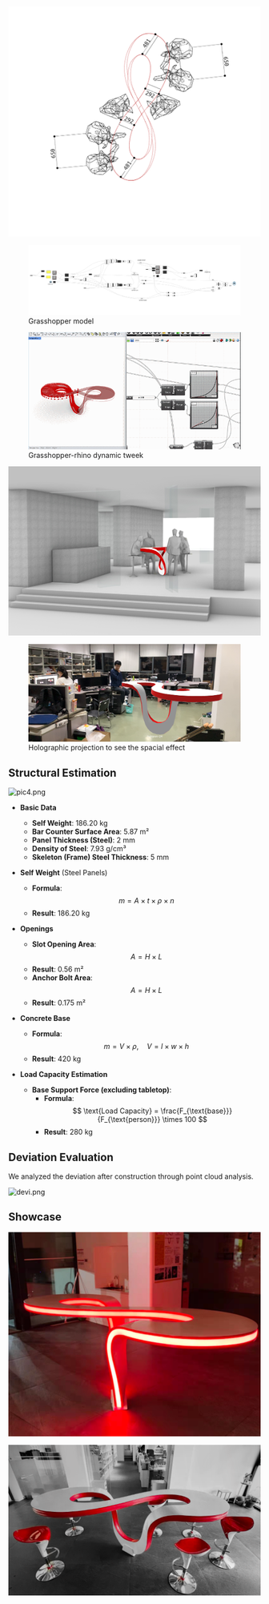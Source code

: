 ![view_ppl.png](view_ppl.png)

<!-- ![view.png](view.png) -->

<figure>
  <img src="gh.png">
  <figcaption>Grasshopper model</figcaption>
</figure>

<figure>
  <img src="GH.gif">
  <figcaption>Grasshopper-rhino dynamic tweek</figcaption>
</figure>


![render.JPG](render.JPG)

<figure>
  <img src="mr.PNG">
  <figcaption>Holographic projection to see the spacial effect</figcaption>
</figure>


## Structural Estimation
![pic4.png](pic4.png)

- **Basic Data**
  - **Self Weight**: 186.20 kg  
  - **Bar Counter Surface Area**: 5.87 m²  
  - **Panel Thickness (Steel)**: 2 mm  
  - **Density of Steel**: 7.93 g/cm³  
  - **Skeleton (Frame) Steel Thickness**: 5 mm  

- **Self Weight** (Steel Panels)  
  - **Formula**:  
    $$
    m = A \times t \times \rho \times n
    $$  
  - **Result**: 186.20 kg  

- **Openings**  
  - **Slot Opening Area**:  
    $$
    A = H \times L
    $$  
  - **Result**: 0.56 m²  
  - **Anchor Bolt Area**:  
    $$
    A = H \times L
    $$  
  - **Result**: 0.175 m²  

- **Concrete Base**  
  - **Formula**:  
    $$
    m = V \times \rho, \quad V = l \times w \times h
    $$  
  - **Result**: 420 kg  

- **Load Capacity Estimation**  
  - **Base Support Force (excluding tabletop)**:  
    - **Formula**:  
        $$
        \text{Load Capacity} = \frac{F_{\text{base}}}{F_{\text{person}}} \times 100
        $$  
    - **Result**: 280 kg  



## Deviation Evaluation

We analyzed the deviation after construction through point cloud analysis.

![devi.png](devi.png)

## Showcase

![pic1.png](pic1.png)

![pic2.png](pic2.png)




